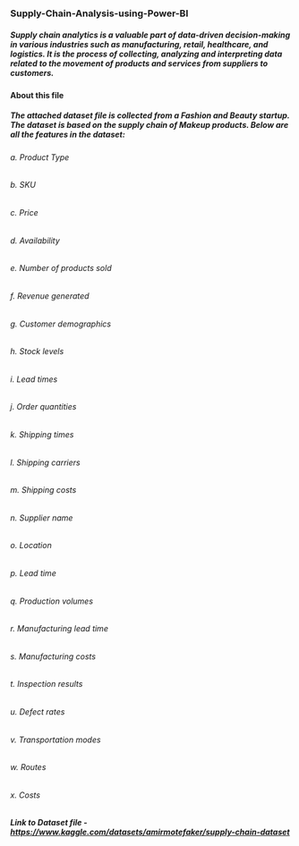 ### Supply-Chain-Analysis-using-Power-BI
##### Supply chain analytics is a valuable part of data-driven decision-making in various industries such as manufacturing, retail, healthcare, and logistics. It is the process of collecting, analyzing and interpreting data related to the movement of products and services from suppliers to customers.
#### About this file 
##### The attached dataset file is collected from a Fashion and Beauty startup. The dataset is based on the supply chain of Makeup products. Below are all the features in the dataset:

###### a. Product Type
###### b. SKU
###### c. Price
###### d. Availability
###### e. Number of products sold
###### f. Revenue generated
###### g. Customer demographics
###### h. Stock levels
###### i. Lead times
###### j. Order quantities
###### k. Shipping times
###### l. Shipping carriers
###### m. Shipping costs
###### n. Supplier name
###### o. Location
###### p. Lead time
###### q. Production volumes
###### r. Manufacturing lead time
###### s. Manufacturing costs
###### t. Inspection results
###### u. Defect rates
###### v. Transportation modes
###### w. Routes
###### x. Costs

##### Link to Dataset file - https://www.kaggle.com/datasets/amirmotefaker/supply-chain-dataset
